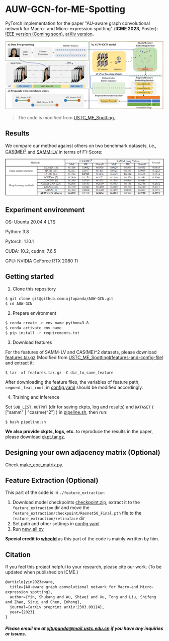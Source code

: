 # AUW-GCN-for-ME-Spotting
PyTorch implementation for the paper "AU-aware graph convolutional network for Macro- and Micro-expression spotting" (**ICME 2023**, 
Poster): [IEEE version (Coming soon)](),  [arXiv version](https://arxiv.org/pdf/2303.09114.pdf).

![model_overview](./figures/framework.png)

> The code is modified from [USTC_ME_Spotting
](https://github.com/wenhaocold/USTC_ME_Spotting).

## Results
We compare our method against others on two benchmark datasets, i.e., [CAS(ME)<sup>2</sup>](http://fu.psych.ac.cn/CASME/cas(me)2-en.php) and [SAMM-LV](http://www2.docm.mmu.ac.uk/STAFF/M.Yap/dataset.php) in terms of F1-Score:

![model_results](./figures/result.png)

## Experiment environment 
OS: Ubuntu 20.04.4 LTS 

Python: 3.8

Pytorch: 1.10.1

CUDA: 10.2, cudnn: 7.6.5

GPU: NVIDIA GeForce RTX 2080 Ti

## Getting started
1. Clone this repository
```shell
$ git clone git@github.com:xjtupanda/AUW-GCN.git
$ cd AUW-GCN
```

2. Prepare environment

```shell
$ conda create -n env_name python=3.8
$ conda activate env_name
$ pip install -r requirements.txt
```

3. Download features

For the features of SAMM-LV and CAS(ME)^2 datasets, please download [features.tar.gz](
https://pan.baidu.com/s/1Pj_CnnypSfNOTaSO1BFKdg?pwd=mpie) 
(Modified from 
[USTC_ME_Spotting#features-and-config-file](https://github.com/wenhaocold/USTC_ME_Spotting#features-and-config-file)) and extract it:
```shell
$ tar -xf features.tar.gz -C dir_to_save_feature
```
After downloading the feature files, the variables of feature path, `segment_feat_root`, in [config.yaml](https://github.com/xjtupanda/AUW-GCN/blob/main/config.yaml) should be modified accordingly.

4. Training and Inference

Set `SUB_LIST`, 
`OUTPUT` (dir for saving ckpts, log and results)
and `DATASET` ( ["samm" | "cas(me)^2"] )  in [pipeline.sh](https://github.com/xjtupanda/AUW-GCN/blob/main/pipeline.sh), then run:
```shell
$ bash pipeline.sh
```

**We also provide ckpts, logs, etc.** to reproduce the results in the paper, please download [ckpt.tar.gz](https://pan.baidu.com/s/1U-LEYH_fGOwgeToJ2Abhlw?pwd=5kan).

## Designing your own adjacency matrix (Optional)
Check [make_coc_matrix.py](./utils/make_coc_matrix.py).

## Feature Extraction (Optional)
This part of the code is in `./feature_extraction`
1. Download model checkpoints [checkpoint.zip](https://pan.baidu.com/s/1Xx-RjN0-OlwzGoX1n5MXnw?pwd=3akj), extract it to the `feature_extraction` dir and move the `feature_extraction/checkpoint/Resnet50_Final.pth` file to the `feature_extraction/retinaface` dir
2. Set path and other settings in [config.yaml](./feature_extraction/config.yaml)
3. Run [new_all.py](./feature_extraction/new_all.py)

**Special credit to [whcold](https://github.com/wenhaocold)** as this part of the code is mainly wrritten by him.
## Citation
If you feel this project helpful to your research, please cite our work. (To be updated when published on ICME.)
```
@article{yin2023aware,
  title={AU-aware graph convolutional network for Macro-and Micro-expression spotting},
  author={Yin, Shukang and Wu, Shiwei and Xu, Tong and Liu, Shifeng and Zhao, Sirui and Chen, Enhong},
  journal={arXiv preprint arXiv:2303.09114},
  year={2023}
}
```

##### Please email me at xjtupanda@mail.ustc.edu.cn if you have any inquiries or issues.
